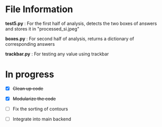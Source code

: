 # File Information
**test5.py** : For the first half of analysis, detects the two boxes of answers and stores it in "processed_si.jpeg"

**boxes.py** : For second half of analysis, returns a dictionary of corresponding answers

**trackbar.py** : For testing any value using trackbar

# In progress

- [x] <s>Clean up code</s>
- [x] <s>Modularize the code</s>
- [ ] Fix the sorting of contours
- [ ] Integrate into main backend
 
